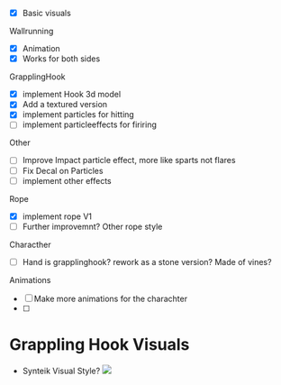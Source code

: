 - [x] Basic visuals

Wallrunning
- [x] Animation
- [x] Works for both sides

GrapplingHook
- [x] implement Hook 3d model
- [x] Add a textured version
- [x] implement particles for hitting
- [ ] implement particleeffects for firiring

Other
- [ ] Improve Impact particle effect, more like sparts not flares
- [ ] Fix Decal on Particles
- [ ] implement other effects

Rope
- [x] implement rope V1
- [ ] Further improvemnt? Other rope style

Characther
- [ ] Hand is grapplinghook? rework as a stone version? Made of vines?

Animations
- [ ] Make more animations for the charachter
- [ ] 




# Grappling Hook Visuals
- Synteik Visual Style?
![](https://media.milanote.com/p/images/1KQKBR1SS2q61D/xsm/image.png)